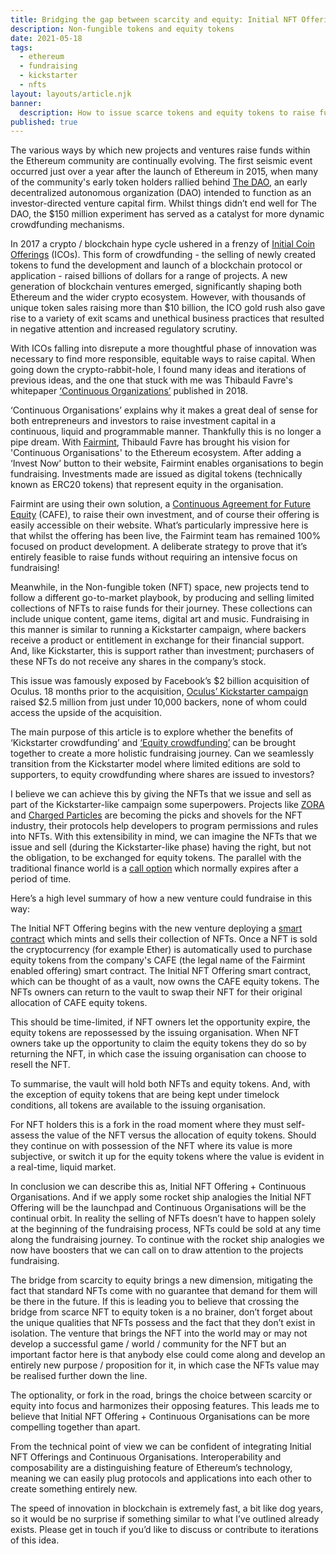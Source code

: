 ```yaml
---
title: Bridging the gap between scarcity and equity: Initial NFT Offerings
description: Non-fungible tokens and equity tokens
date: 2021-05-18
tags:
  - ethereum
  - fundraising
  - kickstarter
  - nfts
layout: layouts/article.njk
banner:
  description: How to issue scarce tokens and equity tokens to raise funds for NFT projects
published: true
---
```

The various ways by which new projects and ventures raise funds within the Ethereum community are continually evolving. The first seismic event occurred just over a year after the launch of Ethereum in 2015, when many of the community's early token holders rallied behind [The DAO](https://www.gemini.com/cryptopedia/the-dao-hack-makerdao), an early decentralized autonomous organization (DAO) intended to function as an investor-directed venture capital firm. Whilst things didn’t end well for The DAO, the $150 million experiment has served as a catalyst for more dynamic crowdfunding mechanisms.

In 2017 a crypto / blockchain hype cycle ushered in a frenzy of [Initial Coin Offerings](https://www.sec.gov/ICO) (ICOs). This form of crowdfunding - the selling of newly created tokens to fund the development and launch of a blockchain protocol or application - raised billions of dollars for a range of projects. A new generation of blockchain ventures emerged, significantly shaping both Ethereum and the wider crypto ecosystem. However, with thousands of unique token sales raising more than $10 billion, the ICO gold rush also gave rise to a variety of exit scams and unethical business practices that resulted in negative attention and increased regulatory scrutiny.

With ICOs falling into disrepute a more thoughtful phase of innovation was necessary to find more responsible, equitable ways to raise capital. When going down the crypto-rabbit-hole, I found many ideas and iterations of previous ideas, and the one that stuck with me was Thibauld Favre's whitepaper [‘Continuous Organizations’](https://hackernoon.com/introducing-continuous-organizations-22ad9d1f63b7) published in 2018.

‘Continuous Organisations’ explains why it makes a great deal of sense for both entrepreneurs and investors to raise investment capital in a continuous, liquid and programmable manner. Thankfully this is no longer a pipe dream. With [Fairmint](https://fairmint.co/), Thibauld Favre has brought his vision for 'Continuous Organisations' to the Ethereum ecosystem. After adding a ‘Invest Now’ button to their website, Fairmint enables organisations to begin fundraising. Investments made are issued as digital tokens (technically known as ERC20 tokens) that represent equity in the organisation.

Fairmint are using their own solution, a [Continuous Agreement for Future Equity](https://fairmint.co/cafe-continuous-agreement-for-future-equity) (CAFE), to raise their own investment, and of course their offering is easily accessible on their website. What’s particularly impressive here is that whilst the offering has been live, the Fairmint team has remained 100% focused on product development. A deliberate strategy to prove that it’s entirely feasible to raise funds without requiring an intensive focus on fundraising!

Meanwhile, in the Non-fungible token (NFT) space, new projects tend to follow a different go-to-market playbook, by producing and selling limited collections of NFTs to raise funds for their journey. These collections can include unique content, game items, digital art and music. Fundraising in this manner is similar to running a Kickstarter campaign, where backers receive a product or entitlement in exchange for their financial support. And, like Kickstarter, this is support rather than investment; purchasers of these NFTs do not receive any shares in the company’s stock. 

This issue was famously exposed by Facebook’s $2 billion acquisition of Oculus. 18 months prior to the acquisition, [Oculus’ Kickstarter campaign](https://www.kickstarter.com/projects/1523379957/oculus-rift-step-into-the-game) raised $2.5 million from just under 10,000 backers, none of whom could access the upside of the acquisition.

The main purpose of this article is to explore whether the benefits of ‘Kickstarter crowdfunding’ and [‘Equity crowdfunding’](https://www.forbes.com/sites/howardmarks/2018/12/19/what-is-equity-crowdfunding/) can be brought together to create a more holistic fundraising journey. Can we seamlessly transition from the Kickstarter model where limited editions are sold to supporters, to equity crowdfunding where shares are issued to investors?

I believe we can achieve this by giving the NFTs that we issue and sell as part of the Kickstarter-like campaign some superpowers. Projects like [ZORA](https://zora.co/manifesto) and [Charged Particles](https://charged.fi/) are becoming the picks and shovels for the NFT industry, their protocols help developers to program permissions and rules into NFTs. With this extensibility in mind, we can imagine the NFTs that we issue and sell (during the Kickstarter-like phase) having the right, but not the obligation, to be exchanged for equity tokens. The parallel with the traditional finance world is a [call option](https://corporatefinanceinstitute.com/resources/knowledge/trading-investing/call-option/) which normally expires after a period of time.

Here’s a high level summary of how a new venture could fundraise in this way:

The Initial NFT Offering begins with the new venture deploying a [smart contract](https://ethereum.org/en/developers/docs/smart-contracts/) which mints and sells their collection of NFTs. Once a NFT is sold the cryptocurrency (for example Ether) is automatically used to purchase equity tokens from the company's CAFE (the legal name of the Fairmint enabled offering) smart contract. The Initial NFT Offering smart contract, which can be thought of as a vault, now owns the CAFE equity tokens. The NFTs owners can return to the vault to swap their NFT for their original allocation of CAFE equity tokens.

This should be time-limited, if NFT owners let the opportunity expire, the equity tokens are repossessed by the issuing organisation. When NFT owners take up the opportunity to claim the equity tokens they do so by returning the NFT, in which case the issuing organisation can choose to resell the NFT.

To summarise, the vault will hold both NFTs and equity tokens. And, with the exception of equity tokens that are being kept under timelock conditions, all tokens are available to the issuing organisation.

For NFT holders this is a fork in the road moment where they must self-assess the value of the NFT versus the allocation of equity tokens. Should they continue on with possession of the NFT where its value is more subjective, or switch it up for the equity tokens where the value is evident in a real-time, liquid market.

In conclusion we can describe this as, Initial NFT Offering + Continuous Organisations. And if we apply some rocket ship analogies the Initial NFT Offering will be the launchpad and Continuous Organisations will be the continual orbit. In reality the selling of NFTs doesn’t have to happen solely at the beginning of the fundraising process, NFTs could be sold at any time along the fundraising journey. To continue with the rocket ship analogies we now have boosters that we can call on to draw attention to the projects fundraising.

The bridge from scarcity to equity brings a new dimension, mitigating the fact that standard NFTs come with no guarantee that demand for them will be there in the future. If this is leading you to believe that crossing the bridge from scarce NFT to equity token is a no brainer, don’t forget about the unique qualities that NFTs possess and the fact that they don’t exist in isolation. The venture that brings the NFT into the world may or may not develop a successful game / world / community for the NFT but an important factor here is that anybody else could come along and develop an entirely new purpose / proposition for it, in which case the NFTs value may be realised further down the line.

The optionality, or fork in the road, brings the choice between scarcity or equity into focus and harmonizes their opposing features. This leads me to believe that Initial NFT Offering + Continuous Organisations can be more compelling together than apart.

From the technical point of view we can be confident of integrating Initial NFT Offerings and Continuous Organisations. Interoperability and composability are a distinguishing feature of Ethereum’s technology, meaning we can easily plug protocols and applications into each other to create something entirely new.

The speed of innovation in blockchain is extremely fast, a bit like dog years, so it would be no surprise if something similar to what I’ve outlined already exists. Please get in touch if you’d like to discuss or contribute to iterations of this idea.
